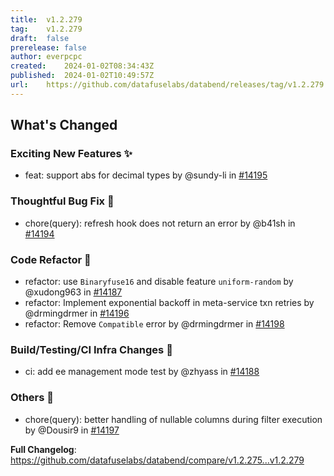 ```yaml
---
title:	v1.2.279
tag:	v1.2.279
draft:	false
prerelease:	false
author:	everpcpc
created:	2024-01-02T08:34:43Z
published:	2024-01-02T10:49:57Z
url:	https://github.com/datafuselabs/databend/releases/tag/v1.2.279
---
```

<!-- Release notes generated using configuration in .github/release.yml at 638686a9ae3b2dcb71e6220aa7d55e4c9e2d2ea4 -->

## What's Changed
### Exciting New Features ✨
* feat: support abs for decimal types by @sundy-li in [#14195](https://github.com/datafuselabs/databend/pull/14195)
### Thoughtful Bug Fix 🔧
* chore(query): refresh hook does not return an error by @b41sh in [#14194](https://github.com/datafuselabs/databend/pull/14194)
### Code Refactor 🎉
* refactor: use `Binaryfuse16` and disable feature `uniform-random` by @xudong963 in [#14187](https://github.com/datafuselabs/databend/pull/14187)
* refactor: Implement exponential backoff in meta-service txn retries by @drmingdrmer in [#14196](https://github.com/datafuselabs/databend/pull/14196)
* refactor: Remove `Compatible` error by @drmingdrmer in [#14198](https://github.com/datafuselabs/databend/pull/14198)
### Build/Testing/CI Infra Changes 🔌
* ci: add ee management mode test by @zhyass in [#14188](https://github.com/datafuselabs/databend/pull/14188)
### Others 📒
* chore(query): better handling of nullable columns during filter execution by @Dousir9 in [#14197](https://github.com/datafuselabs/databend/pull/14197)


**Full Changelog**: https://github.com/datafuselabs/databend/compare/v1.2.275...v1.2.279
